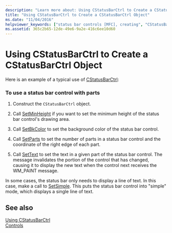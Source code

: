 ```yaml
---
description: "Learn more about: Using CStatusBarCtrl to Create a CStatusBarCtrl Object"
title: "Using CStatusBarCtrl to Create a CStatusBarCtrl Object"
ms.date: "11/04/2016"
helpviewer_keywords: ["status bar controls [MFC], creating", "CStatusBarCtrl class [MFC], creating"]
ms.assetid: 365c2b65-12de-49e6-9a2e-416c6ee10d60
---
```

# Using CStatusBarCtrl to Create a CStatusBarCtrl Object

Here is an example of a typical use of [CStatusBarCtrl](../mfc/reference/cstatusbarctrl-class.md):

### To use a status bar control with parts

1. Construct the `CStatusBarCtrl` object.

1. Call [SetMinHeight](../mfc/reference/cstatusbarctrl-class.md#setminheight) if you want to set the minimum height of the status bar control's drawing area.

1. Call [SetBkColor](../mfc/reference/cstatusbarctrl-class.md#setbkcolor) to set the background color of the status bar control.

1. Call [SetParts](../mfc/reference/cstatusbarctrl-class.md#setparts) to set the number of parts in a status bar control and the coordinate of the right edge of each part.

1. Call [SetText](../mfc/reference/cstatusbarctrl-class.md#settext) to set the text in a given part of the status bar control. The message invalidates the portion of the control that has changed, causing it to display the new text when the control next receives the WM_PAINT message.

In some cases, the status bar only needs to display a line of text. In this case, make a call to [SetSimple](../mfc/reference/cstatusbarctrl-class.md#setsimple). This puts the status bar control into "simple" mode, which displays a single line of text.

## See also

[Using CStatusBarCtrl](../mfc/using-cstatusbarctrl.md)<br/>
[Controls](../mfc/controls-mfc.md)
